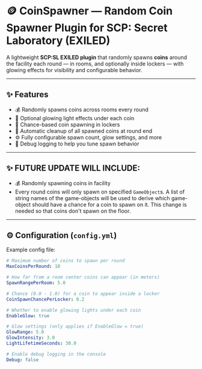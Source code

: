 # 🪙 CoinSpawner — Random Coin Spawner Plugin for SCP: Secret Laboratory (EXILED)

A lightweight **SCP:SL EXILED plugin** that randomly spawns **coins** around the facility each round — in rooms, and optionally inside lockers — with glowing effects for visibility and configurable behavior.

---

## ✨ Features

- 💰 Randomly spawns coins across rooms every round  
- 🔦 Optional glowing light effects under each coin  
- 🎒 Chance-based coin spawning in lockers  
- 🧹 Automatic cleanup of all spawned coins at round end  
- ⚙️ Fully configurable spawn count, glow settings, and more  
- 🧾 Debug logging to help you tune spawn behavior  

---

## ✨ FUTURE UPDATE WILL INCLUDE:

- 💰 Randomly spawning coins in facility
- Every round coins will only spawn on specified `GameObject`s. A list of string names of the game-objects will be used to derive which game-object should have a chance for a coin to spawn on it.
This change is needed so that coins don't spawn on the floor.

---

## ⚙️ Configuration (`config.yml`)

Example config file:

```yml
# Maximum number of coins to spawn per round
MaxCoinsPerRound: 10

# How far from a room center coins can appear (in meters)
SpawnRangePerRoom: 5.0

# Chance (0.0 - 1.0) for a coin to appear inside a locker
CoinSpawnChancePerLocker: 0.2

# Whether to enable glowing lights under each coin
EnableGlow: true

# Glow settings (only applies if EnableGlow = true)
GlowRange: 5.0
GlowIntensity: 3.0
LightLifetimeSeconds: 30.0

# Enable debug logging in the console
Debug: false
